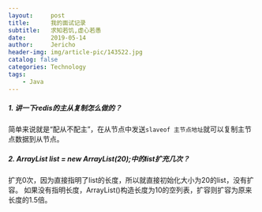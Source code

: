 ```yaml
---
layout:     post
title:      我的面试记录
subtitle:   求知若饥,虚心若愚
date:       2019-05-14
author:     Jericho
header-img: img/article-pic/143522.jpg
catalog: false
categories: Technology
tags:
    - Java
---
```


##### 1. 讲一下redis的主从复制怎么做的？
简单来说就是“配从不配主”，在从节点中发送`slaveof 主节点地址`就可以复制主节点数据到从节点。

##### 2. ArrayList list = new ArrayList(20);中的list扩充几次？
扩充0次，因为直接指明了list的长度，所以就直接初始化大小为20的list，没有扩容。
如果没有指明长度，ArrayList()构造长度为10的空列表，扩容则扩容为原来长度的1.5倍。




